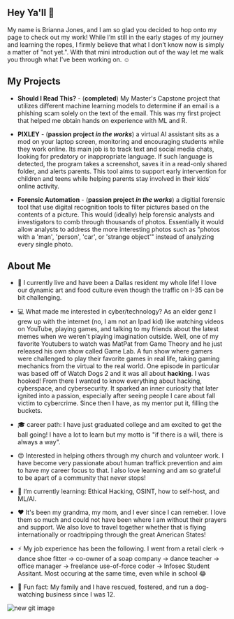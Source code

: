 ## Hey Ya'll 👋

My name is Brianna Jones, and I am so glad you decided to hop onto my page to check out my work! While I’m still in the early stages of my journey and learning the ropes, I firmly believe that what I don’t know now is simply a matter of "not yet.". 
With that mini introduction out of the way let me walk you through what I've been working on. :relaxed:


## My Projects 

* **Should I Read This?** - (**completed**) My Master's Capstone project that utilizes different machine learning models to determine if an email is a phishing scam solely on the text of the email. This was my first project that helped me obtain hands on experience with ML and R. 

* **PIXLEY** - (**passion project _in the works_**) a virtual AI assistant sits as a mod on your laptop screen, monitoring and encouraging students while they work online. Its main job is to track text and social media chats, looking for predatory or inappropriate language. If such language is detected, the program takes a screenshot, saves it in a read-only shared folder, and alerts parents. This tool aims to support early intervention for children and teens while helping parents stay involved in their kids' online activity.

* **Forensic Automation** - (**passion project _in the works_**) a digitial forensic tool that use digital recognition tools to filter pictures based on the contents of a picture. This would (ideally) help forensic analysts and investigators to comb through thousands of photos. Essentially it would allow analysts to address the more interesting photos such as "photos with a 'man', 'person', 'car', or 'strange object'" instead of analyzing every single photo. 


## About Me
 
* 🌆 I currently live and have been a Dallas resident my whole life! I love our dynamic art and food culture even though the traffic on I-35 can be bit challenging. 

* 💻 What made me interested in cyber/technology? As an elder genz I grew up with the internet (no, I am not an Ipad kid) like watching videos on YouTube, playing games, and talking to my friends about the latest memes when we weren't playing imagination outside. Well, one of my favorite Youtubers to watch was MatPat from Game Theory and he just released his own show called Game Lab. A fun show where gamers were challenged to play their favorite games in real life, taking gaming mechanics from the virtual to the real world. One episode in particular was based off of Watch Dogs 2 and it was all about **hacking**. I was hooked! From there I wanted to know everything about hacking, cyberspace, and cybersecurity. It sparked an inner curiosity that later ignited into a passion, especially after seeing people I care about fall victim to cybercrime. Since then I have, as my mentor put it, filling the buckets. 

* 🎓 career path: I have just graduated college and am excited to get the ball going! I have a lot to learn but my motto is "if there is a will, there is always a way".  

* 😍 Interested in helping others through my church and volunteer work. I have become very passionate about human traffick prevention and aim to have my career focus to that. I also love learning and am so grateful to be apart of a community that never stops!

* 🌱 I’m currently learning: Ethical Hacking, OSINT, how to self-host, and ML/AI. 

* ❤️ It's been my grandma, my mom, and I ever since I can remeber. I love them so much and could not have been where I am without their prayers and support. We also love to travel together whether that is flying internationally or roadtripping through the great American States! 

* ⚡ My job experience has been the following. I went from a retail clerk -> dance shoe fitter -> co-owner of a soap company -> dance teacher -> office manager -> freelance use-of-force coder -> Infosec Student Assitant. Most occuring at the same time, even while in school 😂

* 💎 Fun fact: My family and I have rescued, fostered, and run a dog-watching business since I was 12.



  
![new git image](https://github.com/user-attachments/assets/f6ae6597-ab80-4e8b-8af4-32e41df013b7)




